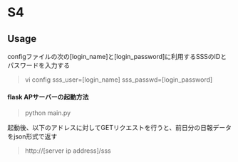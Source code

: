 S4
====

## Usage
configファイルの次の[login_name]と[login_password]に利用するSSSのIDとパスワードを入力する
> vi config
> sss_user=[login_name]
> sss_passwd=[login_password]

#### flask APサーバーの起動方法
> python main.py

起動後、以下のアドレスに対してGETリクエストを行うと、前日分の日報データをjson形式で返す
> http://[server ip address]/sss

